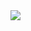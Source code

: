 <img src="https://capsule-render.vercel.app/api?type=waving&color=auto&height=300&section=header&text=just%20Do%20It!!&fontSize=44" />

